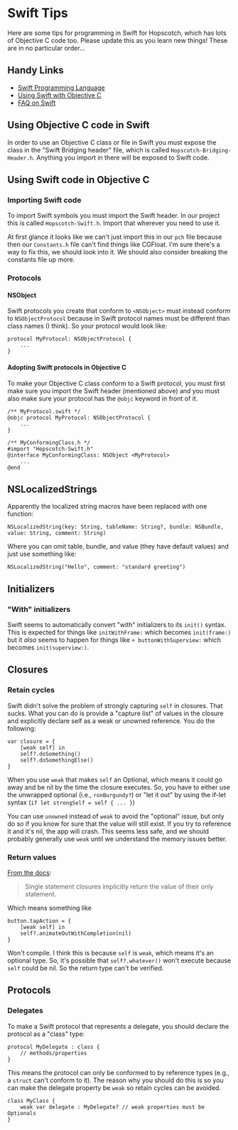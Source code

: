 Swift Tips
==========

Here are some tips for programming in Swift for Hopscotch, which has lots of Objective C code too. Please update this as you learn new things! These are in no particular order...

Handy Links
-----------

- [Swift Programming Language](https://developer.apple.com/library/prerelease/ios/documentation/Swift/Conceptual/Swift_Programming_Language/index.html#//apple_ref/doc/uid/TP40014097)
- [Using Swift with Objective C](https://developer.apple.com/library/prerelease/mac/documentation/Swift/Conceptual/BuildingCocoaApps/index.html#//apple_ref/doc/uid/TP40014216-CH2-XID_0)
- [FAQ on Swift](http://www.raywenderlich.com/74138/swift-language-faq)

Using Objective C code in Swift
-------------------------------

In order to use an Objective C class or file in Swift you must expose the class in the "Swift Bridging header" file, which is called `Hopscotch-Bridging-Header.h`. Anything you import in there will be exposed to Swift code.

Using Swift code in Objective C
-------------------------------

### Importing Swift code

To import Swift symbols you must import the Swift header. In our project this is called `Hopscotch-Swift.h`. Import that wherever you need to use it.

At first glance it looks like we can't just import this in our `pch` file because then our `Constants.h` file can't find things like CGFloat. I'm sure there's a way to fix this, we should look into it. We should also consider breaking the constants file up more.

### Protocols

#### NSObject

Swift protocols you create that conform to `<NSObject>` must instead conform to `NSObjectProtocol` because in Swift protocol names must be different than class names (I think). So your protocol would look like:


```
protocol MyProtocol: NSObjectProtocol {
	...
}
```

#### Adopting Swift protocols in Objective C

To make your Objective C class conform to a Swift protocol, you must first make sure you import the Swift header (mentioned above) and you must also make sure your protocol has the `@objc` keyword in front of it.

```
/** MyProtocol.swift */
@objc protocol MyProtocol: NSObjectProtocol {
	...
}

/** MyConformingClass.h */
#import "Hopscotch-Swift.h"
@interface MyConformingClass: NSObject <MyProtocol>
	...
@end
```

NSLocalizedStrings
------------------

Apparently the localized string macros have been replaced with one function:

```
NSLocalizedString(key: String, tableName: String?, bundle: NSBundle, value: String, comment: String)
```

Where you can omit table, bundle, and value (they have default values) and just use something like:

```
NSLocalizedString("Hello", comment: "standard greeting")
```


Initializers
------------

### "With" initializers

Swift seems to automatically convert "with" initializers to its `init()` syntax. This is expected for things like `initWithFrame:` which becomes `init(frame:)` but it *also* seems to happen for things like `+ buttonWithSuperview:` which becomes `init(superview:)`.


Closures
--------

### Retain cycles

Swift didn't solve the problem of strongly capturing `self` in closures. That sucks. What you can do is provide a "capture list" of values in the closure and explicitly declare self as a weak or unowned reference. You do the following:

```
var closure = {
	[weak self] in
	self?.doSomething()
	self?.doSomethingElse()
}
```

When you use `weak` that makes `self` an Optional, which means it could go away and be nil by the time the closure executes. So, you have to either use the unwrapped optional (i.e., `ronBurgundy?`) or "let it out" by using the if-let syntax (`if let strongSelf = self { ... }`)

You can use `unowned` instead of `weak` to avoid the "optional" issue, but only do so if you know for sure that the value will still exist. If you try to reference it and it's nil, the app will crash. This seems less safe, and we should probably generally use `weak` until we understand the memory issues better.

### Return values

[From the docs](https://developer.apple.com/library/prerelease/ios/documentation/Swift/Conceptual/Swift_Programming_Language/GuidedTour.html):

>Single statement closures implicitly return the value of their only statement.

Which means something like

```
button.tapAction = {
	[weak self] in
	self?.animateOutWithCompletion(nil)
}
```

Won't compile. I think this is because `self` is `weak`, which means it's an optional type. So, it's possible that `self?.whatever()` won't execute because `self` could be nil. So the return type can't be verified.


Protocols
---------

### Delegates

To make a Swift protocol that represents a delegate, you should declare the protocol as a "class" type:

```
protocol MyDelegate : class {
	// methods/properties
}
```

This means the protocol can only be conformed to by reference types (e.g., a `struct` can't conform to it). The reason why you should do this is so you can make the delegate property be `weak` so retain cycles can be avoided.

```
class MyClass {
	weak var delegate : MyDelegate? // weak properties must be Optionals
}
```